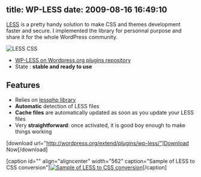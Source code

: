 title: WP-LESS
date: 2009-08-16 16:49:10
---

[LESS](http://lesscss.org/) is a pretty handy solution to make CSS and themes development faster and secure. I implemented the library for personnal purpose and share it for the whole WordPress community.

<!--more-->

![LESS CSS](https://oncletom.io/images/2009/08/less-logo.png "LESS CSS")

*   [WP-LESS on Wordpress.org plugins repository ](http://wordpress.org/extend/plugins/wp-less/)
*   State : **stable and ready to use**

## Features

*   Relies on [lessphp library](http://leafo.net/lessphp/)
*   **Automatic** detection of LESS files
*   **Cache files** are automatically updated as soon as you update your LESS files
*   Very **straightforward**: once activated, it is good boy enough to make things working

[download url="http://wordpress.org/extend/plugins/wp-less/"]Download Now[/download]

[caption id="" align="aligncenter" width="562" caption="Sample of LESS to CSS conversion"][![Sample of LESS to CSS conversion](http://wordpress.org/extend/plugins/wp-less/screenshot-1.png "Sample of LESS to CSS conversion")](http://wordpress.org/extend/plugins/wp-less/screenshot-1.png)[/caption]